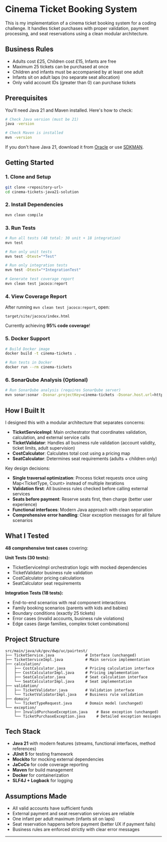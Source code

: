 # Cinema Ticket Booking System

This is my implementation of a cinema ticket booking system for a coding challenge. It handles ticket purchases with proper validation, payment processing, and seat reservations using a clean modular architecture.

## Business Rules

- Adults cost £25, Children cost £15, Infants are free
- Maximum 25 tickets can be purchased at once
- Children and infants must be accompanied by at least one adult
- Infants sit on adult laps (no separate seat allocation)
- Only valid account IDs (greater than 0) can purchase tickets

## Prerequisites

You'll need Java 21 and Maven installed. Here's how to check:

```bash
# Check Java version (must be 21)
java -version

# Check Maven is installed
mvn -version
```

If you don't have Java 21, download it from [Oracle](https://www.oracle.com/java/technologies/downloads/) or use [SDKMAN](https://sdkman.io/).

## Getting Started

### 1. Clone and Setup
```bash
git clone <repository-url>
cd cinema-tickets-java21-solution
```

### 2. Install Dependencies
```bash
mvn clean compile
```

### 3. Run Tests

```bash
# Run all tests (48 total: 30 unit + 18 integration)
mvn test

# Run only unit tests
mvn test -Dtest="*Test"

# Run only integration tests
mvn test -Dtest="*IntegrationTest"

# Generate test coverage report
mvn clean test jacoco:report
```

### 4. View Coverage Report
After running `mvn clean test jacoco:report`, open:
```
target/site/jacoco/index.html
```
Currently achieving **95% code coverage**!

### 5. Docker Support

```bash
# Build Docker image
docker build -t cinema-tickets .

# Run tests in Docker
docker run --rm cinema-tickets
```

### 6. SonarQube Analysis (Optional)
```bash
# Run SonarQube analysis (requires SonarQube server)
mvn sonar:sonar -Dsonar.projectKey=cinema-tickets -Dsonar.host.url=http://localhost:9000
```

## How I Built It

I designed this with a modular architecture that separates concerns:

- **TicketServiceImpl**: Main orchestrator that coordinates validation, calculation, and external service calls
- **TicketValidator**: Handles all business rule validation (account validity, ticket limits, adult supervision)
- **CostCalculator**: Calculates total cost using a pricing map
- **SeatCalculator**: Determines seat requirements (adults + children only)

Key design decisions:
- **Single traversal optimization**: Process ticket requests once using Map<TicketType, Count> instead of multiple iterations
- **Validation first**: All business rules checked before calling external services
- **Seats before payment**: Reserve seats first, then charge (better user experience)
- **Functional interfaces**: Modern Java approach with clean separation
- **Comprehensive error handling**: Clear exception messages for all failure scenarios

## What I Tested

**48 comprehensive test cases** covering:

**Unit Tests (30 tests):**
- TicketServiceImpl orchestration logic with mocked dependencies
- TicketValidator business rule validation
- CostCalculator pricing calculations
- SeatCalculator seat requirements

**Integration Tests (18 tests):**
- End-to-end scenarios with real component interactions
- Family booking scenarios (parents with kids and babies)
- Boundary conditions (exactly 25 tickets)
- Error cases (invalid accounts, business rule violations)
- Edge cases (large families, complex ticket combinations)

## Project Structure

```
src/main/java/uk/gov/dwp/uc/pairtest/
├── TicketService.java              # Interface (unchanged)
├── TicketServiceImpl.java          # Main service implementation
├── calculation/
│   ├── CostCalculator.java         # Pricing calculation interface
│   ├── CostCalculatorImpl.java     # Pricing implementation
│   ├── SeatCalculator.java         # Seat calculation interface
│   └── SeatCalculatorImpl.java     # Seat implementation
├── validation/
│   ├── TicketValidator.java        # Validation interface
│   └── TicketValidatorImpl.java    # Business rule validation
├── domain/
│   └── TicketTypeRequest.java      # Domain model (unchanged)
└── exception/
    ├── InvalidPurchaseException.java    # Base exception (unchanged)
    └── TicketPurchaseException.java     # Detailed exception messages
```

## Tech Stack

- **Java 21** with modern features (streams, functional interfaces, method references)
- **JUnit 5** for testing framework
- **Mockito** for mocking external dependencies
- **JaCoCo** for code coverage reporting
- **Maven** for build management
- **Docker** for containerization
- **SLF4J + Logback** for logging

## Assumptions Made

- All valid accounts have sufficient funds
- External payment and seat reservation services are reliable
- One infant per adult maximum (infants sit on laps)
- Seat reservation happens before payment (better UX if payment fails)
- Business rules are enforced strictly with clear error messages

---